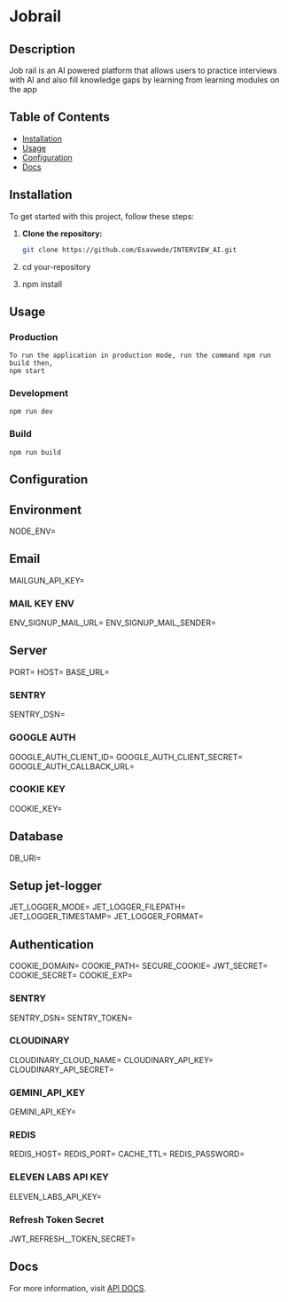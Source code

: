 

# Jobrail

## Description
Job rail is an AI powered platform that allows users to practice interviews with AI and also fill knowledge gaps by learning from learning
modules on the app


## Table of Contents

- [Installation](#installation)
- [Usage](#usage)
- [Configuration](#configuration)
- [Docs](#Docs)

## Installation

To get started with this project, follow these steps:

1. **Clone the repository:**

   ```bash
   git clone https://github.com/Esavwede/INTERVIEW_AI.git

2. cd your-repository

3. npm install


## Usage 

### Production

    To run the application in production mode, run the command npm run build then,
    npm start

### Development

    npm run dev

### Build 

    npm run build



## Configuration 

## Environment ##
NODE_ENV=

## Email ##
MAILGUN_API_KEY=

### MAIL KEY ENV 
ENV_SIGNUP_MAIL_URL=
ENV_SIGNUP_MAIL_SENDER=

## Server ##
PORT=
HOST=
BASE_URL=

### SENTRY ####
SENTRY_DSN=

### GOOGLE AUTH ### 
GOOGLE_AUTH_CLIENT_ID=
GOOGLE_AUTH_CLIENT_SECRET=
GOOGLE_AUTH_CALLBACK_URL=

### COOKIE KEY ###
COOKIE_KEY=

## Database ##
DB_URI=

## Setup jet-logger ##
JET_LOGGER_MODE=
JET_LOGGER_FILEPATH=
JET_LOGGER_TIMESTAMP=
JET_LOGGER_FORMAT=

## Authentication ##
COOKIE_DOMAIN=
COOKIE_PATH=
SECURE_COOKIE=
JWT_SECRET=
COOKIE_SECRET=
COOKIE_EXP=

### SENTRY ###
SENTRY_DSN=
SENTRY_TOKEN=

### CLOUDINARY ###
CLOUDINARY_CLOUD_NAME=
CLOUDINARY_API_KEY=
CLOUDINARY_API_SECRET=

### GEMINI_API_KEY ###
GEMINI_API_KEY=

### REDIS ###
REDIS_HOST=
REDIS_PORT=
CACHE_TTL=
REDIS_PASSWORD=

### ELEVEN LABS API KEY ###
ELEVEN_LABS_API_KEY=

### Refresh Token Secret ###
JWT_REFRESH__TOKEN_SECRET=



## Docs 
For more information, visit [API DOCS](https://interview-ai-1-8he2.onrender.com/docs).

